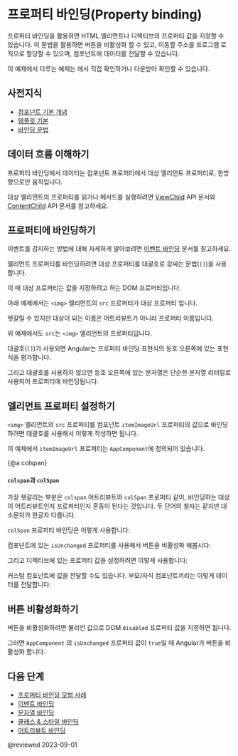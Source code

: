 <!--
# Property binding
-->
# 프로퍼티 바인딩(Property binding)

<!--
Property binding in Angular helps you set values for properties of HTML elements or directives. Use property binding to do things such as toggle button features, set paths programmatically, and share values between components.

<div class="alert is-helpful">

See the <live-example></live-example> for a working example containing the code snippets in this guide.

</div>
-->
프로퍼티 바인딩을 활용하면 HTML 엘리먼트나 디렉티브의 프로퍼티 값을 지정할 수 있습니다.
이 문법을 활용하면 버튼을 비활성화 할 수 있고, 이동할 주소를 프로그램 로직으로 할당할 수 있으며, 컴포넌트에 데이터를 전달할 수 있습니다.

<div class="alert is-helpful">

이 예제에서 다루는 예제는 <live-example></live-example>에서 직접 확인하거나 다운받아 확인할 수 있습니다.

</div>


<!--
## Prerequisites
-->
## 사전지식

<!--
* [Basics of components](guide/architecture-components)
* [Basics of templates](guide/glossary#template)
* [Binding syntax](guide/binding-syntax)
-->
* [컴포넌트 기본 개념](guide/architecture-components)
* [템플릿 기본](guide/glossary#template)
* [바인딩 문법](guide/binding-syntax)


<!--
## Understanding the flow of data
-->
## 데이터 흐름 이해하기

<!--
Property binding moves a value in one direction, from a component's property into a target element property.

To read a target element property or call one of its methods, see the API reference for [ViewChild](api/core/ViewChild) and [ContentChild](api/core/ContentChild).
-->
프로퍼티 바인딩에서 데이터는 컴포넌트 프로퍼티에서 대상 엘리먼트 프로퍼티로, 한방향으로만 움직입니다.

대상 엘리먼트의 프로퍼티를 읽거나 메서드를 실행하려면 [ViewChild](api/core/ViewChild) API 문서와 [ContentChild](api/core/ContentChild) API 문서를 참고하세요.


<!--
## Binding to a property
-->
## 프로퍼티에 바인딩하기

<!--
<div class="alert is-helpful">

For information on listening for events, see [Event binding](guide/event-binding).

</div>

To bind to an element's property, enclose it in square brackets, `[]`, which identifies the property as a target property.

A target property is the DOM property to which you want to assign a value.

To assign a value to a target property for the image element's `src` property, type the following code:

<code-example path="property-binding/src/app/app.component.html" region="property-binding" header="src/app/app.component.html"></code-example>

In most cases, the target name is the name of a property, even when it appears to be the name of an attribute.

In this example, `src` is the name of the `<img>` element property.

<!- vale Angular.Google_WordListSuggestions = NO ->

The brackets, `[]`, cause Angular to evaluate the right-hand side of the assignment as a dynamic expression.

<!- vale Angular.Google_WordListSuggestions = NO ->

Without the brackets, Angular treats the right-hand side as a string literal and sets the property to that static value.

To assign a string to a component's property (such as the `childItem` of the `ItemDetailComponent`), you use the same bracket assignment notation:

<code-example path="property-binding/src/app/app.component.html" region="no-evaluation" header="src/app.component.html"></code-example>

Omitting the brackets renders the string `parentItem`, not the value of `parentItem`.
-->
<div class="alert is-helpful">

이벤트를 감지하는 방법에 대해 자세하게 알아보려면 [이벤트 바인딩](guide/event-binding) 문서를 참고하세요.

</div>

엘리먼트 프로퍼티를 바인딩하려면 대상 프로퍼티를 대괄호로 감싸는 문법\(`[]`\)을 사용합니다.

이 때 대상 프로퍼티는 값을 지정하려고 하는 DOM 프로퍼티입니다.

아래 예제에서는 `<img>` 엘리먼트의 `src` 프로퍼티가 대상 프로퍼티 입니다.

<code-example path="property-binding/src/app/app.component.html" region="property-binding" header="src/app/app.component.html"></code-example>

헷갈릴 수 있지만 대상이 되는 이름은 어트리뷰트가 아니라 프로퍼티 이름입니다.

위 예제에서도 `src`는 `<img>` 엘리먼트의 프로퍼티입니다.

대괄호\(`[]`\)가 사용되면 Angular는 프로퍼티 바인딩 표현식의 등호 오른쪽에 있는 표현식을 평가합니다.

그리고 대괄호를 사용하지 않으면 등호 오른쪽에 있는 문자열은 단순한 문자열 리터럴로 사용되어 프로퍼티에 바인딩됩니다.

<code-example path="property-binding/src/app/app.component.html" region="no-evaluation" header="src/app.component.html"></code-example>


<!--
## Setting an element property to a component property value
-->
## 엘리먼트 프로퍼티 설정하기

<!--
To bind the `src` property of an `<img>` element to a component's property, place `src` in square brackets followed by an equal sign and then the property.

Using the property `itemImageUrl`, type the following code:

<code-example path="property-binding/src/app/app.component.html" region="property-binding" header="src/app/app.component.html"></code-example>

Declare the `itemImageUrl` property in the class, in this case `AppComponent`.

<code-example path="property-binding/src/app/app.component.ts" region="item-image" header="src/app/app.component.ts"></code-example>
-->
`<img>` 엘리먼트의 `src` 프로퍼티를 컴포넌트 `itemImageUrl` 프로퍼티의 값으로 바인딩하려면 대괄호를 사용해서 이렇게 작성하면 됩니다.

<code-example path="property-binding/src/app/app.component.html" region="property-binding" header="src/app/app.component.html"></code-example>

이 예제에서 `itemImageUrl` 프로퍼티는 `AppComponent`에 정의되어 있습니다.

<code-example path="property-binding/src/app/app.component.ts" region="item-image" header="src/app/app.component.ts"></code-example>


{@a colspan}

<!--
#### `colspan` and `colSpan`
-->
#### `colspan`과 `colSpan`

<!--
A common point of confusion is between the attribute, `colspan`, and the property, `colSpan`.  Notice that these two names differ by only a single letter.

To use property binding using `colSpan`, type the following:

<code-example path="attribute-binding/src/app/app.component.html" region="colSpan" header="src/app/app.component.html"></code-example>

To disable a button while the component's `isUnchanged` property is `true`, type the following:

<code-example path="property-binding/src/app/app.component.html" region="disabled-button" header="src/app/app.component.html"></code-example>

To set a property of a directive, type the following:

<code-example path="property-binding/src/app/app.component.html" region="class-binding" header="src/app/app.component.html"></code-example>

To set the model property of a custom component for parent and child components to communicate with each other, type the following:

<code-example path="property-binding/src/app/app.component.html" region="model-property-binding" header="src/app/app.component.html"></code-example>
-->
가장 헷갈리는 부분은 `colspan` 어트리뷰트와 `colSpan` 프로퍼티 같이, 바인딩하는 대상이 어트리뷰트인지 프로퍼티인지 혼동이 된다는 것입니다.
두 단어의 철자는 같지만 대소문자가 한글자 다릅니다.

`colSpan` 프로퍼티 바인딩은 이렇게 사용합니다:

<code-example path="attribute-binding/src/app/app.component.html" region="colSpan" header="src/app/app.component.html"></code-example>

컴포넌트에 있는 `isUnchanged` 프로퍼티를 사용해서 버튼을 비활성화 해봅시다:

<code-example path="property-binding/src/app/app.component.html" region="disabled-button" header="src/app/app.component.html"></code-example>

그리고 디렉티브에 있는 프로퍼티 값을 설정하려면 이렇게 사용합니다:

<code-example path="property-binding/src/app/app.component.html" region="class-binding" header="src/app/app.component.html"></code-example>

커스텀 컴포넌트에 값을 전달할 수도 있습니다.
부모/자식 컴포넌트끼리는 이렇게 데이터를 전달합니다:

<code-example path="property-binding/src/app/app.component.html" region="model-property-binding" header="src/app/app.component.html"></code-example>


<!--
## Toggling button features
-->
## 버튼 비활성화하기

<!--
<!- vale Angular.Google_WordListSuggestions = NO ->
To use a Boolean value to disable a button's features, bind the `disabled` DOM attribute to a Boolean property in the class.

<!- vale Angular.Google_WordListSuggestions = YES ->

<code-example path="property-binding/src/app/app.component.html" region="disabled-button" header="src/app/app.component.html"></code-example>

Because the value of the property `isUnchanged` is `true` in the `AppComponent`, Angular disables the button.

<code-example path="property-binding/src/app/app.component.ts" region="boolean" header="src/app/app.component.ts"></code-example>
-->
버튼을 비활성화하려면 불리언 값으로 DOM `disabled` 프로퍼티 값을 지정하면 됩니다.

<code-example path="property-binding/src/app/app.component.html" region="disabled-button" header="src/app/app.component.html"></code-example>

그러면 `AppComponent` 의 `isUnchanged` 프로퍼티 값이 `true`일 때 Angular가 버튼을 비활성화 합니다.

<code-example path="property-binding/src/app/app.component.ts" region="boolean" header="src/app/app.component.ts"></code-example>


<!--
## What's next
-->
## 다음 단계

<!--
* [Property binding best practices](guide/property-binding-best-practices)
* [Event binding](guide/event-binding)
* [Text Interpolation](guide/interpolation)
* [Class & Style Binding](guide/class-binding)
* [Attribute Binding](guide/attribute-binding)
-->
* [프로퍼티 바인딩 모범 사례](guide/property-binding-best-practices)
* [이벤트 바인딩](guide/event-binding)
* [문자열 바인딩](guide/interpolation)
* [클래스 & 스타일 바인딩](guide/class-binding)
* [어트리뷰트 바인딩](guide/attribute-binding)

@reviewed 2023-09-01
